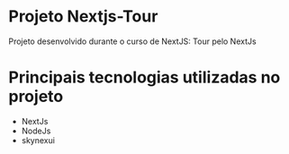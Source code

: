 # Projeto Nextjs-Tour

Projeto desenvolvido durante o curso de NextJS: Tour pelo NextJs

# Principais tecnologias utilizadas no projeto
* NextJs
* NodeJs
* skynexui